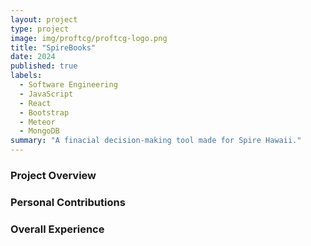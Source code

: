 ```yaml
---
layout: project
type: project
image: img/proftcg/proftcg-logo.png
title: "SpireBooks"
date: 2024
published: true
labels:
  - Software Engineering
  - JavaScript
  - React
  - Bootstrap
  - Meteor
  - MongoDB
summary: "A finacial decision-making tool made for Spire Hawaii."
---
```

### Project Overview


### Personal Contributions


### Overall Experience
 